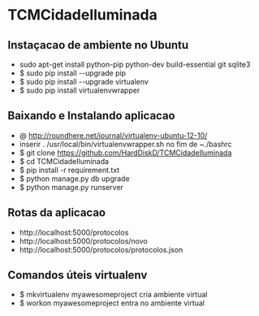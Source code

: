 # TCMCidadeIluminada

## Instaçacao de ambiente no Ubuntu 

- sudo apt-get install python-pip python-dev build-essential git sqlite3
- $ sudo pip install --upgrade pip 
- $ sudo pip install --upgrade virtualenv 
- $ sudo pip install virtualenvwrapper

## Baixando e Instalando aplicacao

- @ http://roundhere.net/journal/virtualenv-ubuntu-12-10/
- inserir . /usr/local/bin/virtualenvwrapper.sh   no fim de ~./bashrc
- $ git clone https://github.com/HardDiskD/TCMCidadeIluminada
- $ cd TCMCidadeIluminada
- $ pip install -r requirement.txt
- $ python manage.py db upgrade
- $ python manage.py runserver


## Rotas da aplicacao
- http://localhost:5000/protocolos
- http://localhost:5000/protocolos/novo
- http://localhost:5000/protocolos/protocolos.json


## Comandos úteis virtualenv

- $ mkvirtualenv myawesomeproject     cria ambiente virtual 
- $ workon myawesomeproject           entra no ambiente virtual


